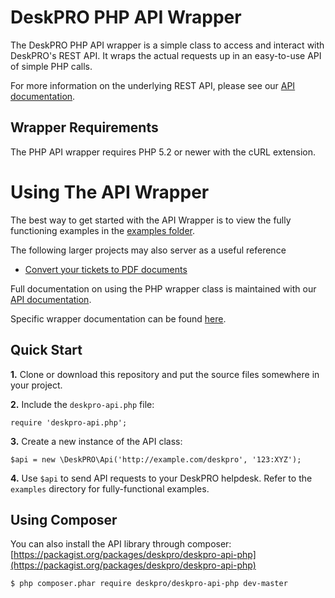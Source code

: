 DeskPRO PHP API Wrapper
=======================

The DeskPRO PHP API wrapper is a simple class to access and interact with DeskPRO's REST API. It wraps the actual requests up in an easy-to-use API of simple PHP calls.

For more information on the underlying REST API, please see our [API documentation](http://support.deskpro.com/kb/17-deskpro-api).

Wrapper Requirements
--------------------

The PHP API wrapper requires PHP 5.2 or newer with the cURL extension.


Using The API Wrapper
=====================

The best way to get started with the API Wrapper is to view the fully functioning examples in the [examples folder](https://github.com/DeskPRO/deskpro-api-php/tree/master/examples).

The following larger projects may also server as a useful reference
* [Convert your tickets to PDF documents](https://github.com/DeskPRO/api-app-ticket-pdfs)

Full documentation on using the PHP wrapper class is maintained with our [API documentation](http://support.deskpro.com/kb/17-deskpro-api). 

Specific wrapper documentation can be found [here](https://support.deskpro.com/kb/articles/97-deskpro-api-wrapper-php).


Quick Start
-----------

**1.** Clone or download this repository and put the source files somewhere in  your project.

**2.** Include the `deskpro-api.php` file:

    require 'deskpro-api.php';

**3.** Create a new instance of the API class:

    $api = new \DeskPRO\Api('http://example.com/deskpro', '123:XYZ');

**4.** Use `$api` to send API requests to your DeskPRO helpdesk. Refer to the `examples` directory for fully-functional examples.

Using Composer
--------------

You can also install the API library through composer: [https://packagist.org/packages/deskpro/deskpro-api-php](https://packagist.org/packages/deskpro/deskpro-api-php)

    $ php composer.phar require deskpro/deskpro-api-php dev-master
